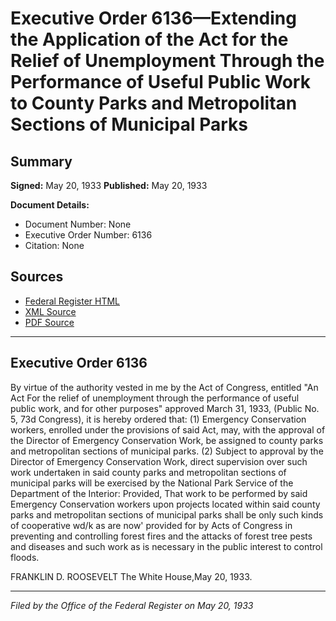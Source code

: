 # Executive Order 6136—Extending the Application of the Act for the Relief of Unemployment Through the Performance of Useful Public Work to County Parks and Metropolitan Sections of Municipal Parks

## Summary

**Signed:** May 20, 1933
**Published:** May 20, 1933

**Document Details:**
- Document Number: None
- Executive Order Number: 6136
- Citation: None

## Sources
- [Federal Register HTML](https://www.presidency.ucsb.edu/documents/executive-order-6136-extending-the-application-the-act-for-the-relief-unemployment-through)
- [XML Source](None)
- [PDF Source](None)

---

## Executive Order 6136

By virtue of the authority vested in me by the Act of Congress, entitled "An Act For the relief of unemployment through the performance of useful public work, and for other purposes" approved March 31, 1933, (Public No. 5, 73d Congress), it is hereby ordered that:
    (1) Emergency Conservation workers, enrolled under the provisions of said Act, may, with the approval of the Director of Emergency Conservation Work, be assigned to county parks and metropolitan sections of municipal parks.
    (2) Subject to approval by the Director of Emergency Conservation Work, direct supervision over such work undertaken in said county parks and metropolitan sections of municipal parks will be exercised by the National Park Service of the Department of the Interior:
Provided, That work to be performed by said Emergency Conservation workers upon projects located within said county parks and metropolitan sections of municipal parks shall be only such kinds of cooperative wd/k as are now' provided for by Acts of Congress in preventing and controlling forest fires and the attacks of forest tree pests and diseases and such work as is necessary in the public interest to control floods.

FRANKLIN D. ROOSEVELT
The White House,May 20, 1933.

---

*Filed by the Office of the Federal Register on May 20, 1933*
